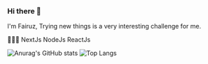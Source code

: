 ### Hi there 👋

I'm Fairuz, Trying new things is a very interesting challenge for me.

👨🏻‍💻
NextJs
NodeJs
ReactJs

![Anurag's GitHub stats](https://github-readme-stats.vercel.app/api?username=Faiiruz&show_icons=true&theme=radical)
![Top Langs](https://github-readme-stats.vercel.app/api/top-langs/?username=Faiiruz&langs_count=8)
